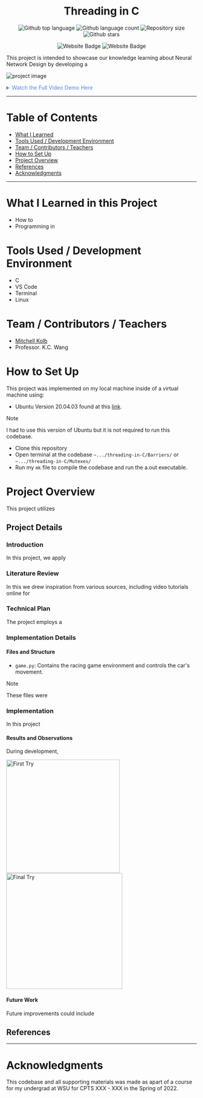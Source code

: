 


<h1 align="center">Threading in C</h1>

<p align="center">
  <img alt="Github top language" src="https://img.shields.io/github/languages/top/mitchellkolb/threading-in-C?color=01518D">

  <img alt="Github language count" src="https://img.shields.io/github/languages/count/mitchellkolb/threading-in-C?color=01518D">

  <img alt="Repository size" src="https://img.shields.io/github/repo-size/mitchellkolb/threading-in-C?color=01518D">

  <img alt="Github stars" src="https://img.shields.io/github/stars/mitchellkolb/threading-in-C?color=01518D" />
</p>

<p align="center">
<img
    src="https://img.shields.io/badge/Programming Language-%2300599b?style=for-the-badge&logo=C&logoColor=white"
    alt="Website Badge" />
<img
    src="https://img.shields.io/badge/Linux-D5A72A?style=for-the-badge&logo=Linux&logoColor=white"
    alt="Website Badge" />
</p>

This project is intended to showcase our knowledge learning about Neural Network Design by developing a

![project image](resources/image1.png)

<details>
<summary style="color:#5087dd">Watch the Full Video Demo Here</summary>

[![Full Video Demo Here](https://img.youtube.com/vi/VidKEY/0.jpg)](https://www.youtube.com/watch?v=VidKEY)

</details>

---


# Table of Contents
- [What I Learned](#what-i-learned-in-this-project)
- [Tools Used / Development Environment](#tools-used--development-environment)
- [Team / Contributors / Teachers](#team--contributors--teachers)
- [How to Set Up](#how-to-set-up)
- [Project Overview](#project-overview)
- [References](#references)
- [Acknowledgments](#acknowledgments)

---

# What I Learned in this Project
- How to
- Programming in 



# Tools Used / Development Environment
- C
- VS Code
- Terminal
- Linux





# Team / Contributors / Teachers
- [Mitchell Kolb](https://github.com/mitchellkolb)
- Professor. K.C. Wang





# How to Set Up
This project was implemented on my local machine inside of a virtual machine using:
- Ubuntu Version 20.04.03 found at this [link](http://lt.releases.ubuntu.com/20.04.3/).
> [!NOTE]
> I had to use this version of Ubuntu but it is not required to run this codebase. 
- Clone this repository 
- Open terminal at the codebase `~.../threading-in-C/Barriers/` or `~.../threading-in-C/Mutexes/`
- Run my `mk` file to compile the codebase and run the a.out executable.





# Project Overview
This project utilizes 



## Project Details

### Introduction
In this project, we apply 


### Literature Review
In this we drew inspiration from various sources, including video tutorials online for 


### Technical Plan
The project employs a 


### Implementation Details

#### Files and Structure
- `game.py`: Contains the racing game environment and controls the car's movement.
> [!NOTE]
> These files were 


### Implementation
In this project

#### Results and Observations
During development,
<p float="left">
  <img src="resources/image1.png" alt="First Try" width="300" />
  <img src="resources/image2.png" alt="Final Try" width="307" />
</p>

#### Future Work
Future improvements could include



## References



--- 
# Acknowledgments
This codebase and all supporting materials was made as apart of a course for my undergrad at WSU for CPTS XXX - XXX in the Spring of 2022. 

